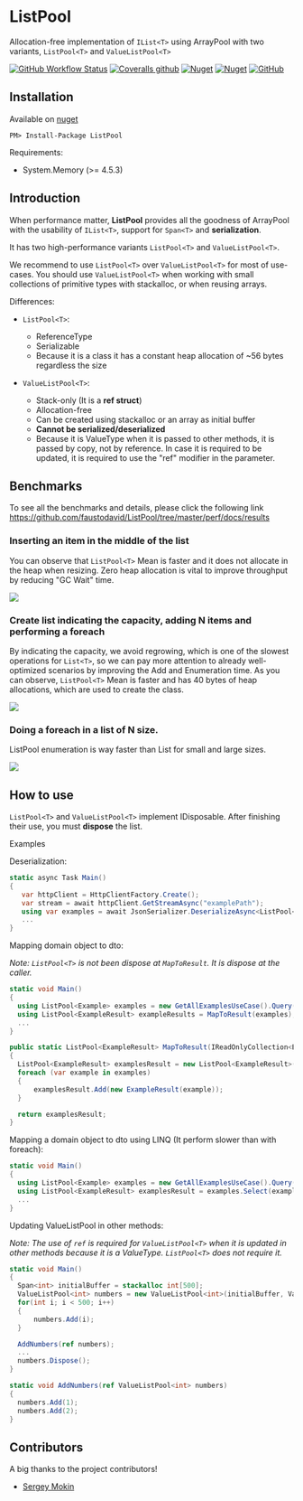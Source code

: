 # ListPool<T>

Allocation-free implementation of `IList<T>` using ArrayPool with two variants, `ListPool<T>` and `ValueListPool<T>`

[![GitHub Workflow Status](https://img.shields.io/github/workflow/status/faustodavid/ListPool/Build)](https://github.com/faustodavid/ListPool/actions)
[![Coveralls github](https://img.shields.io/coveralls/github/faustodavid/ListPool)](https://coveralls.io/github/faustodavid/ListPool)
[![Nuget](https://img.shields.io/nuget/v/ListPool)](https://www.nuget.org/packages/ListPool/)
[![Nuget](https://img.shields.io/nuget/dt/listpool?v=235)](https://www.nuget.org/packages/ListPool/)
[![GitHub](https://img.shields.io/github/license/faustodavid/ListPool)](https://github.com/faustodavid/ListPool/blob/master/LICENSE)


## Installation

Available on [nuget](https://www.nuget.org/packages/ListPool/)

	PM> Install-Package ListPool

Requirements:
* System.Memory (>= 4.5.3)


## Introduction

When performance matter, **ListPool** provides all the goodness of ArrayPool with the usability of `IList<T>`, support for `Span<T>` and **serialization**.
    
It has two high-performance variants `ListPool<T>` and `ValueListPool<T>`.
    
We recommend to use `ListPool<T>` over `ValueListPool<T>` for most of use-cases. You should use `ValueListPool<T>` when working with small collections of primitive types with stackalloc, or when reusing arrays.    

Differences:

* `ListPool<T>`:
  * ReferenceType
  * Serializable
  * Because it is a class it has a constant heap allocation of ~56 bytes regardless the size

* `ValueListPool<T>`:
  * Stack-only (It is a **ref struct**)
  * Allocation-free
  * Can be created using stackalloc or an array as initial buffer
  * **Cannot be serialized/deserialized**
  * Because it is ValueType when it is passed to other methods, it is passed by copy, not by reference. In case it is required to be updated, it is required to use the "ref" modifier in the parameter.
    
    
 ## Benchmarks
To see all the benchmarks and details, please click the following link <a>https://github.com/faustodavid/ListPool/tree/master/perf/docs/results<a/>
    
### Inserting an item in the middle of the list

You can observe that `ListPool<T>` Mean is faster and it does not allocate in the heap when resizing. Zero heap allocation is vital to improve throughput by reducing "GC Wait" time.

<img src="https://github.com/faustodavid/ListPool/raw/master/perf/docs/results/graph/ListPoolInsertBenchmarks.JPG" />

### Create list indicating the capacity, adding N items and performing a foreach

By indicating the capacity, we avoid regrowing, which is one of the slowest operations for `List<T>`, so we can pay more attention to already well-optimized scenarios by improving the Add and Enumeration time. As you can observe, `ListPool<T>` Mean is faster and has 40 bytes of heap allocations, which are used to create the class.

<img src="https://raw.githubusercontent.com/faustodavid/ListPool/master/perf/docs/results/graph/CreateAndAddAndEnumerateAReferenceBenchmarks.JPG" />

### Doing a foreach in a list of N size.
ListPool enumeration is way faster than List for small and large sizes.

<img src="https://github.com/faustodavid/ListPool/raw/master/perf/docs/results/graph/ListPoolEnumerateBenchmarks.JPG" />


 ## How to use

 `ListPool<T>` and `ValueListPool<T>` implement IDisposable. After finishing their use, you must **dispose** the list.

 Examples

 Deserialization:

 ```csharp
static async Task Main()
{
    var httpClient = HttpClientFactory.Create();
    var stream = await httpClient.GetStreamAsync("examplePath");
    using var examples = await JsonSerializer.DeserializeAsync<ListPool<string>>(stream); 
    ...
}
 ```

 Mapping domain object to dto:

 *Note: `ListPool<T>` is not been dispose at `MapToResult`. It is dispose at the caller.*

  ```csharp
static void Main()
{
    using ListPool<Example> examples = new GetAllExamplesUseCase().Query();
    using ListPool<ExampleResult> exampleResults = MapToResult(examples); 
    ...
}

public static ListPool<ExampleResult> MapToResult(IReadOnlyCollection<Example> examples)
{
    ListPool<ExampleResult> examplesResult = new ListPool<ExampleResult>(examples.Count);
    foreach (var example in examples)
    {
        examplesResult.Add(new ExampleResult(example));
    }

    return examplesResult;
}
  ```

Mapping a domain object to dto using LINQ (It perform slower than with foreach):

  ```csharp
static void Main()
{
    using ListPool<Example> examples = new GetAllExamplesUseCase().Query();
    using ListPool<ExampleResult> examplesResult = examples.Select(example => new ExampleResult(example)).ToListPool();
    ...
}
  ```

Updating ValueListPool<T> in other methods:

*Note: The use of `ref` is required for `ValueListPool<T>` when it is updated in other methods because it is a ValueType. `ListPool<T>` does not require it.*

  ```csharp
static void Main()
{
    Span<int> initialBuffer = stackalloc int[500];
    ValueListPool<int> numbers = new ValueListPool<int>(initialBuffer, ValueListPool<int>.SourceType.UseAsInitialBuffer)
    for(int i; i < 500; i++)
    {
        numbers.Add(i);
    }

    AddNumbers(ref numbers);
    ...
    numbers.Dispose();
}

static void AddNumbers(ref ValueListPool<int> numbers)
{
    numbers.Add(1);
    numbers.Add(2);
}
  ```



## Contributors

A big thanks to the project contributors!

* [Sergey Mokin](https://github.com/SergeyMokin)
